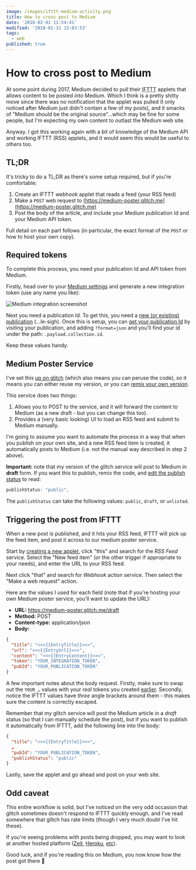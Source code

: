 ```yaml
---
image: /images/ifttt-medium-activity.png
title: How to cross post to Medium
date: '2018-02-01 11:54:41'
modified: '2018-01-31 15:03:53'
tags:
  - web
published: true
---
```

# How to cross post to Medium

At some point during 2017, Medium decided to pull their <abbr title="If This, Then That">IFTTT</abbr> applets that allows content to be posted _into_ Medium. Which I think is a pretty shitty move since there was no notification that the applet was pulled (I only noticed after Medium just didn't contain a few of my posts), and it smacks of "Medium should be the original source"…which may be fine for some people, but I'm expecting my own content to outlast the Medium web site.

Anyway. I got this working again with a bit of knowledge of the Medium API and working IFTTT (RSS) applets, and it would seem this would be useful to others too.

<!--more-->

## TL;DR

It's tricky to do a TL;DR as there's some setup required, but if you're comfortable:

1. Create an IFTTT webhook applet that reads a feed (your RSS feed)
2. Make a `POST` web request to [https://medium-poster.glitch.me](https://medium-poster.glitch.me)
3. Post the body of the article, and include your Medium publication Id and your Medium API token.

Full detail on each part follows (in particular, the exact format of the `POST` or how to host your own copy).

## Required tokens

To complete this process, you need your publication Id and API token from Medium.

Firstly, head over to your [Medium settings](https://medium.com/me/settings) and generate a new integration token (use any name you like):

![Medium integration screenshot](/images/medium-integrations.png)

Next you need a publication Id. To get this, you need a [new (or existing) publication](https://medium.com/me/publications) (…le-sigh). Once this is setup, you can [get your publication Id](https://help.medium.com/hc/en-us/articles/226875507-How-to-find-your-publication-ID-for-IFTTT-) by visiting your publication, and adding `?format=json` and you'll find your id under the path: `.payload.collection.id`.

Keep these values handy.

## Medium Poster Service

I've set this [up on glitch](https://glitch.com/edit/#!/medium-poster) (which also means you can peruse the code), so it means you can either reuse my version, or you can [remix your own version](https://glitch.com/remix/#!/medium-poster).

This service does two things:

1. Allows you to POST to the service, and it will forward the content to Medium (as a new draft - but you can change this too).
2. Provides a (very basic looking) UI to load an RSS feed and submit to Medium manually.

I'm going to assume you want to automate the process in a way that when you publish on your own site, and a new RSS feed item is created, it automatically posts to Medium (i.e. not the manual way described in step 2 above).

**Important:** note that my version of the glitch service will post to Medium in **draft** form. If you want this to publish, remix the code, and [edit the publish status](https://glitch.com/edit/#!/medium-poster?path=medium.js:18:29) to read:

```js
publishStatus: "public",
```

The `publishStatus` can take the following values: `public`, `draft`, or `unlisted`.

## Triggering the post from IFTTT

When a new post is published, and it hits your RSS feed, IFTTT will pick up the feed item, and post it across to our medium poster service.

Start by [creating a new applet](https://ifttt.com/create), click "this" and search for the *RSS Feed* service. Select the "New feed item" (or the other trigger if appropriate to your needs), and enter the URL to your RSS feed.

Next click "that" and search for *Webhook* action service. Then select the "Make a web request" action.

Here are the values I used for each field (note that if you're hosting your own Medium poster service, you'll want to update the URL):

* **URL:** https://medium-poster.glitch.me/draft
* **Method:** POST
* **Content-type:** application/json
* **Body:**

```json
{
  "title": "<<<{{EntryTitle}}>>>",
  "url": "<<<{{EntryUrl}}>>>",
  "content": "<<<{{EntryContent}}>>>",
  "token": "YOUR_INTEGRATION_TOKEN",
  "pubId": "YOUR_PUBLICATION_TOKEN"
}
```

A few important notes about the body request. Firstly, make sure to swap out the `YOUR_…` values with your *real* tokens you created [earlier](#required-tokens). Secondly, notice the IFTTT values have *three* angle brackets around them - this makes sure the content is correctly escaped.

Remember that my glitch service will post the Medium article in a *draft* status (so that I can manually schedule the post), but if you want to publish it automatically from IFTTT, add the following line into the body:

```json
{
  "title": "<<<{{EntryTitle}}>>>",
  …
  "pubId": "YOUR_PUBLICATION_TOKEN",
  "publishStatus": "public"
}
```

Lastly, save the applet and go ahead and post on your web site.

## Odd caveat

This entire workflow is solid, but I've noticed on the very odd occasion that glitch sometimes doesn't respond to IFTTT quickly enough, and I've read somewhere that glitch has rate limits (though I very much doubt I've hit these).

If you're seeing problems with posts being dropped, you may want to look at another hosted platform ([Zeit](https://zeit.co), [Heroku](https://heroku.com), [etc](https://www.google.co.uk/search?q=hosted+node.js+server)).

Good luck, and if you're reading this on Medium, you now know how the post got there 👋
